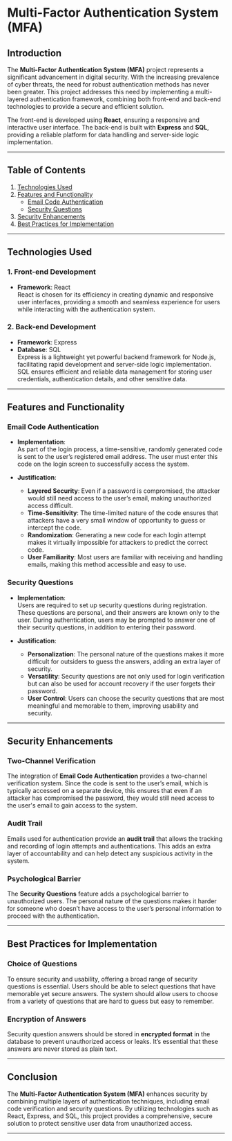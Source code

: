 # Multi-Factor Authentication System (MFA)

## Introduction

The **Multi-Factor Authentication System (MFA)** project represents a significant advancement in digital security. With the increasing prevalence of cyber threats, the need for robust authentication methods has never been greater. This project addresses this need by implementing a multi-layered authentication framework, combining both front-end and back-end technologies to provide a secure and efficient solution.

The front-end is developed using **React**, ensuring a responsive and interactive user interface. The back-end is built with **Express** and **SQL**, providing a reliable platform for data handling and server-side logic implementation.

---

## Table of Contents

1. [Technologies Used](#technologies-used)
2. [Features and Functionality](#features-and-functionality)
   - [Email Code Authentication](#email-code-authentication)
   - [Security Questions](#security-questions)
3. [Security Enhancements](#security-enhancements)
4. [Best Practices for Implementation](#best-practices-for-implementation)

---

## Technologies Used

### 1. Front-end Development
- **Framework**: React  
React is chosen for its efficiency in creating dynamic and responsive user interfaces, providing a smooth and seamless experience for users while interacting with the authentication system.

### 2. Back-end Development
- **Framework**: Express  
- **Database**: SQL  
Express is a lightweight yet powerful backend framework for Node.js, facilitating rapid development and server-side logic implementation. SQL ensures efficient and reliable data management for storing user credentials, authentication details, and other sensitive data.

---

## Features and Functionality

### Email Code Authentication
- **Implementation**:  
As part of the login process, a time-sensitive, randomly generated code is sent to the user’s registered email address. The user must enter this code on the login screen to successfully access the system.

- **Justification**:
  - **Layered Security**: Even if a password is compromised, the attacker would still need access to the user’s email, making unauthorized access difficult.
  - **Time-Sensitivity**: The time-limited nature of the code ensures that attackers have a very small window of opportunity to guess or intercept the code.
  - **Randomization**: Generating a new code for each login attempt makes it virtually impossible for attackers to predict the correct code.
  - **User Familiarity**: Most users are familiar with receiving and handling emails, making this method accessible and easy to use.

### Security Questions
- **Implementation**:  
Users are required to set up security questions during registration. These questions are personal, and their answers are known only to the user. During authentication, users may be prompted to answer one of their security questions, in addition to entering their password.

- **Justification**:
  - **Personalization**: The personal nature of the questions makes it more difficult for outsiders to guess the answers, adding an extra layer of security.
  - **Versatility**: Security questions are not only used for login verification but can also be used for account recovery if the user forgets their password.
  - **User Control**: Users can choose the security questions that are most meaningful and memorable to them, improving usability and security.

---

## Security Enhancements

### Two-Channel Verification
The integration of **Email Code Authentication** provides a two-channel verification system. Since the code is sent to the user’s email, which is typically accessed on a separate device, this ensures that even if an attacker has compromised the password, they would still need access to the user's email to gain access to the system.

### Audit Trail
Emails used for authentication provide an **audit trail** that allows the tracking and recording of login attempts and authentications. This adds an extra layer of accountability and can help detect any suspicious activity in the system.

### Psychological Barrier
The **Security Questions** feature adds a psychological barrier to unauthorized users. The personal nature of the questions makes it harder for someone who doesn’t have access to the user’s personal information to proceed with the authentication.

---

## Best Practices for Implementation

### Choice of Questions
To ensure security and usability, offering a broad range of security questions is essential. Users should be able to select questions that have memorable yet secure answers. The system should allow users to choose from a variety of questions that are hard to guess but easy to remember.

### Encryption of Answers
Security question answers should be stored in **encrypted format** in the database to prevent unauthorized access or leaks. It’s essential that these answers are never stored as plain text.

---

## Conclusion

The **Multi-Factor Authentication System (MFA)** enhances security by combining multiple layers of authentication techniques, including email code verification and security questions. By utilizing technologies such as React, Express, and SQL, this project provides a comprehensive, secure solution to protect sensitive user data from unauthorized access.

---
